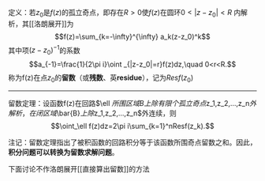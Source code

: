 定义：若$z_0$是$f(z)$的孤立奇点，即存在$R>0$使$f(z)$在圆环$0<|z-z_0|<R$ 内解析，其[[洛朗展开]]为
$$f(z)=\sum_{k=-\infty}^{\infty} a_k(z-z_0)^k$$
其中项$(z-z_0)^{-1}$的系数
$$a_{-1}=\frac{1}{2\pi i}\oint _{|z-z_0|=r}f(z)dz,\quad 0<r<R.$$
称为f(z)在点$z_0$的**留数**（或**残数**、英**residue**），记为$Resf(z_0)$
<br/>

---
留数定理：设函数f(z)在回路$\ell $所围区域B上除有限个孤立奇点$z_1,z_2,...,z_n$外解析，在闭区域$\bar{B}$上除$z_1,z_2,...,z_n$外连续，则
$$\oint_\ell f(z)dz=2\pi i\sum_{k=1}^nResf(z_k).$$

注记：留数定理指出了被积函数的回路积分等于该函数所围奇点留数之和。因此，**积分问题可以转换为留数求解问题**。

下面讨论不作洛朗展开[[直接算出留数]]的方法